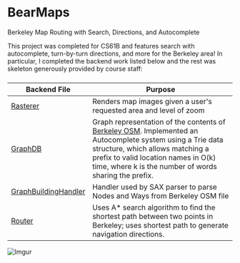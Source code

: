 # BearMaps
Berkeley Map Routing with Search, Directions, and Autocomplete

This project was completed for CS61B and features search with autocomplete, turn-by-turn directions, and more for the Berkeley area!
In particular, I completed the backend work listed below and the rest was skeleton generously provided by course staff:

###
| Backend File | Purpose |
| --- | --- |
| [Rasterer](https://github.com/LanceSanity/Berkeley-CS61B-Audit/blob/master/proj3/src/main/java/Rasterer.java) | Renders map images given a user's requested area and level of zoom |
| [GraphDB](https://github.com/LanceSanity/Berkeley-CS61B-Audit/blob/master/proj3/src/main/java/GraphDB.java) | Graph representation of the contents of [Berkeley OSM](https://github.com/Berkeley-CS61B/library-sp18/tree/proj3/data). Implemented an Autocomplete system using a Trie data structure, which allows matching a prefix to valid location names in O(k) time, where k is the number of words sharing the prefix.|
| [GraphBuildingHandler](https://github.com/LanceSanity/Berkeley-CS61B-Audit/blob/master/proj3/src/main/java/GraphBuildingHandler.java) | Handler used by SAX parser to parse Nodes and Ways from Berkeley OSM file |
| [Router](https://github.com/LanceSanity/Berkeley-CS61B-Audit/blob/master/proj3/src/main/java/Router.java) | Uses A* search algorithm to find the shortest path between two points in Berkeley; uses shortest path to generate navigation directions. |

![Imgur](https://i.imgur.com/7A1ARoD.jpg)
